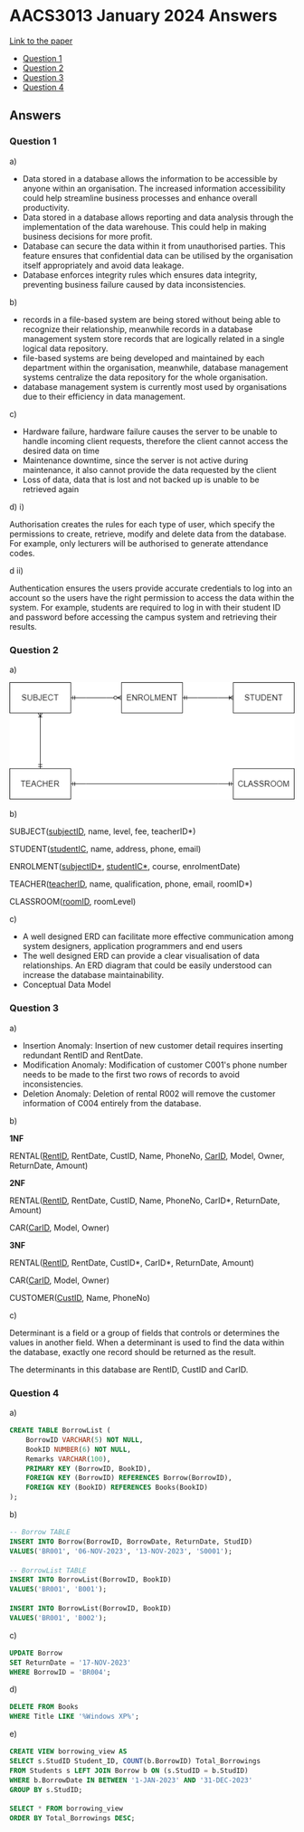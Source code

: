 <!-- @import "[TOC]" {cmd="toc" depthFrom=1 depthTo=6 orderedList=false} -->

# AACS3013 January 2024 Answers

[Link to the paper](https://eprints.tarc.edu.my/27897/1/AACS3013.pdf)

- [Question 1](#question-1)
- [Question 2](#question-2)
- [Question 3](#question-3)
- [Question 4](#question-4)

## Answers

### Question 1

a)

- Data stored in a database allows the information to be accessible by anyone within an organisation. The increased information accessibility could help streamline business processes and enhance overall productivity.
- Data stored in a database allows reporting and data analysis through the implementation of the data warehouse. This could help in making business decisions for more profit.
- Database can secure the data within it from unauthorised parties. This feature ensures that confidential data can be utilised by the organisation itself appropriately and avoid data leakage.
- Database enforces integrity rules which ensures data integrity, preventing business failure caused by data inconsistencies. 

b) 

- records in a file-based system are being stored without being able to recognize their relationship, meanwhile records in a database management system store records that are logically related in a single logical data repository.
- file-based systems are being developed and maintained by each department within the organisation, meanwhile, database management systems centralize the data repository for the whole organisation.
- database management system is currently most used by organisations due to their efficiency in data management.

c)

- Hardware failure, hardware failure causes the server to be unable to handle incoming client requests, therefore the client cannot access the desired data on time
- Maintenance downtime, since the server is not active during maintenance, it also cannot provide the data requested by the client
- Loss of data, data that is lost and not backed up is unable to be retrieved again

d) i) 

Authorisation creates the rules for each type of user, which specify the permissions to create, retrieve, modify and delete data from the database. For example, only lecturers will be authorised to generate attendance codes.

d ii) 

Authentication ensures the users provide accurate credentials to log into an account so the users have the right permission to access the data within the system. For example, students are required to log in with their student ID and password before accessing the campus system and retrieving their results.

### Question 2

a)

![ERD Diagram](./question2a.png)

b)

SUBJECT(<ins>subjectID</ins>, name, level, fee, teacherID\*)

STUDENT(<ins>studentIC</ins>, name, address, phone, email)

ENROLMENT(<ins>subjectID\*</ins>, <ins>studentIC\*</ins>, course, enrolmentDate)

TEACHER(<ins>teacherID</ins>, name, qualification, phone, email, roomID\*)

CLASSROOM(<ins>roomID</ins>, roomLevel)

c)

- A well designed ERD can facilitate more effective communication among system designers, application programmers and end users
- The well designed ERD can provide a clear visualisation of data relationships. An ERD diagram that could be easily understood can increase the database maintainability.
- Conceptual Data Model


### Question 3

a) 

- Insertion Anomaly: Insertion of new customer detail requires inserting redundant RentID and RentDate.
- Modification Anomaly: Modification of customer C001's phone number needs to be made to the first two rows of records to avoid inconsistencies.
- Deletion Anomaly: Deletion of rental R002 will remove the customer information of C004 entirely from the database.

b)

**1NF**

RENTAL(<ins>RentID</ins>, RentDate, CustID, Name, PhoneNo, <ins>CarID</ins>, Model, Owner, ReturnDate, Amount)

**2NF**

RENTAL(<ins>RentID</ins>, RentDate, CustID, Name, PhoneNo, CarID\*, ReturnDate, Amount)

CAR(<ins>CarID</ins>, Model, Owner)

**3NF**

RENTAL(<ins>RentID</ins>, RentDate, CustID\*, CarID\*, ReturnDate, Amount)

CAR(<ins>CarID</ins>, Model, Owner)

CUSTOMER(<ins>CustID</ins>, Name, PhoneNo)

c)

Determinant is a field or a group of fields that controls or determines the values in another field. When a determinant is used to find the data within the database, exactly one record should be returned as the result. 

The determinants in this database are RentID, CustID and CarID.

### Question 4

a) 

```sql
CREATE TABLE BorrowList (
	BorrowID VARCHAR(5) NOT NULL,
	BookID NUMBER(6) NOT NULL,
	Remarks VARCHAR(100),
	PRIMARY KEY (BorrowID, BookID),
	FOREIGN KEY (BorrowID) REFERENCES Borrow(BorrowID),
	FOREIGN KEY (BookID) REFERENCES Books(BookID)
);
```

b)

```sql
-- Borrow TABLE
INSERT INTO Borrow(BorrowID, BorrowDate, ReturnDate, StudID)
VALUES('BR001', '06-NOV-2023', '13-NOV-2023', 'S0001');

-- BorrowList TABLE
INSERT INTO BorrowList(BorrowID, BookID)
VALUES('BR001', 'B001');

INSERT INTO BorrowList(BorrowID, BookID)
VALUES('BR001', 'B002');
```

c)

```sql
UPDATE Borrow
SET ReturnDate = '17-NOV-2023'
WHERE BorrowID = 'BR004';
```

d)

```sql
DELETE FROM Books
WHERE Title LIKE '%Windows XP%';
```

e)

```sql
CREATE VIEW borrowing_view AS
SELECT s.StudID Student_ID, COUNT(b.BorrowID) Total_Borrowings
FROM Students s LEFT JOIN Borrow b ON (s.StudID = b.StudID)
WHERE b.BorrowDate IN BETWEEN '1-JAN-2023' AND '31-DEC-2023'
GROUP BY s.StudID;

SELECT * FROM borrowing_view
ORDER BY Total_Borrowings DESC;
```

